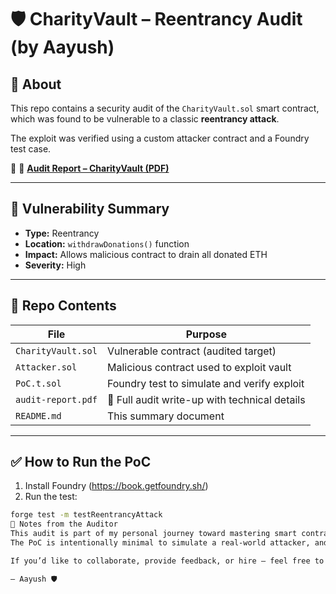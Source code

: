 # 🛡 CharityVault – Reentrancy Audit (by Aayush)

## 📄 About

This repo contains a security audit of the `CharityVault.sol` smart contract, which was found to be vulnerable to a classic **reentrancy attack**.

The exploit was verified using a custom attacker contract and a Foundry test case.

🔗 📎 **[Audit Report – CharityVault (PDF)](./Charity-Vault-Audit-Report)**


---

## 🚨 Vulnerability Summary

- **Type:** Reentrancy
- **Location:** `withdrawDonations()` function
- **Impact:** Allows malicious contract to drain all donated ETH
- **Severity:** High

---

## 📂 Repo Contents

| File             | Purpose                                      |
|------------------|----------------------------------------------|
| `CharityVault.sol` | Vulnerable contract (audited target)        |
| `Attacker.sol`     | Malicious contract used to exploit vault    |
| `PoC.t.sol`        | Foundry test to simulate and verify exploit |
| `audit-report.pdf` | 📄 Full audit write-up with technical details |
| `README.md`        | This summary document                       |

---

## ✅ How to Run the PoC

1. Install Foundry (https://book.getfoundry.sh/)
2. Run the test:
```bash
forge test -m testReentrancyAttack
🧠 Notes from the Auditor
This audit is part of my personal journey toward mastering smart contract security auditing.
The PoC is intentionally minimal to simulate a real-world attacker, and the report outlines how the exploit works, step-by-step.

If you’d like to collaborate, provide feedback, or hire — feel free to reach out!

— Aayush 🛡️
